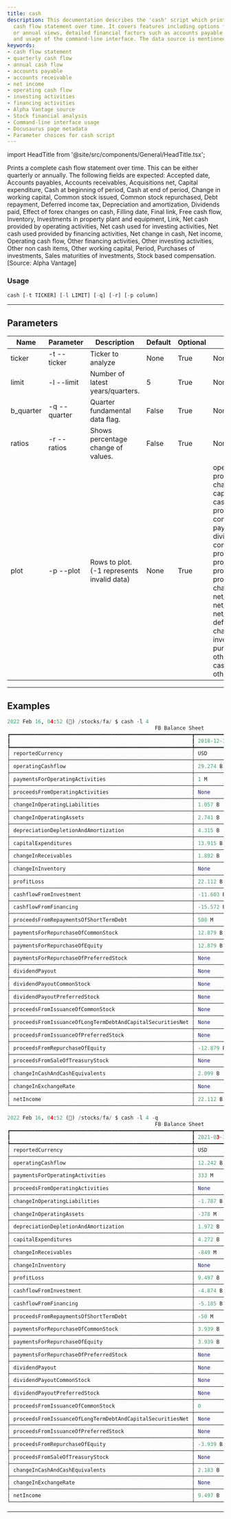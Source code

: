 ```yaml
---
title: cash
description: This documentation describes the 'cash' script which prints a complete
  cash flow statement over time. It covers features including options for quarterly
  or annual views, detailed financial factors such as accounts payable and net income,
  and usage of the command-line interface. The data source is mentioned as Alpha Vantage.
keywords:
- cash flow statement
- quarterly cash flow
- annual cash flow
- accounts payable
- accounts receivable
- net income
- operating cash flow
- investing activities
- financing activities
- Alpha Vantage source
- Stock financial analysis
- Command-line interface usage
- Docusaurus page metadata
- Parameter choices for cash script
---
```


import HeadTitle from '@site/src/components/General/HeadTitle.tsx';

<HeadTitle title="stocks /fa/cash - Reference | OpenBB Terminal Docs" />

Prints a complete cash flow statement over time. This can be either quarterly or annually. The following fields are expected: Accepted date, Accounts payables, Accounts receivables, Acquisitions net, Capital expenditure, Cash at beginning of period, Cash at end of period, Change in working capital, Common stock issued, Common stock repurchased, Debt repayment, Deferred income tax, Depreciation and amortization, Dividends paid, Effect of forex changes on cash, Filling date, Final link, Free cash flow, Inventory, Investments in property plant and equipment, Link, Net cash provided by operating activities, Net cash used for investing activities, Net cash used provided by financing activities, Net change in cash, Net income, Operating cash flow, Other financing activities, Other investing activities, Other non cash items, Other working capital, Period, Purchases of investments, Sales maturities of investments, Stock based compensation. [Source: Alpha Vantage]

### Usage

```python wordwrap
cash [-t TICKER] [-l LIMIT] [-q] [-r] [-p column]
```

---

## Parameters

| Name | Parameter | Description | Default | Optional | Choices |
| ---- | --------- | ----------- | ------- | -------- | ------- |
| ticker | -t  --ticker | Ticker to analyze | None | True | None |
| limit | -l  --limit | Number of latest years/quarters. | 5 | True | None |
| b_quarter | -q  --quarter | Quarter fundamental data flag. | False | True | None |
| ratios | -r  --ratios | Shows percentage change of values. | False | True | None |
| plot | -p  --plot | Rows to plot. (-1 represents invalid data) | None | True | operating_cash_flow, payments_for_operating_activities, proceeds_from_operating_activities, change_in_operating_liabilities, change_in_operating_assets, depreciation_depletion_and_amortization, capital_expenditure, change_in_receivables, inventory, profit_loss, cash_flow_from_investment, cash_flow_from_financing, proceeds_from_repayments_of_short_term_debt, common_stock_repurchased, payments_for_repurchase_of_equity, payments_for_repurchase_of_preferred_stock, dividends_paid, dividend_payout_common_stock, dividend_payout_preferred_stock, common_stock_issued, proceeds_from_issuance_of_long_term_debt_and_capital_securities_net, proceeds_from_issuance_of_preferred_stock, proceeds_from_repurchase_of_equity, proceeds_from_sale_of_treasury_stock, net_change_in_cash, change_in_exchange_rate, net_income, depreciation_&_amortisation, net_cash_flow_from_financing_activities_continuing, net_cash_flow_from_investing_activities_continuing, net_cash_flow_continuing, net_cash_provided_by_operating_activities, deferred_income_taxes, stock_based_compensation, change_in_working_capital, accounts_payable, other_working_capital, investments_in_property,_plant_and_equipment, acquisitions_net, purchases_of_investments, sales_maturities_of_investments, other_investing_activities, debt_repayment, other_financing_activities, cash_at_beginning_of_period, cash_at_end_of_period, free_cash_flow, other_non_cash_items |


---

## Examples

```python
2022 Feb 16, 04:52 (🦋) /stocks/fa/ $ cash -l 4
                                                FB Balance Sheet
┏━━━━━━━━━━━━━━━━━━━━━━━━━━━━━━━━━━━━━━━━━━━━━━━━━━━━━━━━━━━┳━━━━━━━━━━━━┳━━━━━━━━━━━━┳━━━━━━━━━━━━┳━━━━━━━━━━━━┓
┃                                                           ┃ 2018-12-31 ┃ 2019-12-31 ┃ 2020-12-31 ┃ 2021-12-31 ┃
┡━━━━━━━━━━━━━━━━━━━━━━━━━━━━━━━━━━━━━━━━━━━━━━━━━━━━━━━━━━━╇━━━━━━━━━━━━╇━━━━━━━━━━━━╇━━━━━━━━━━━━╇━━━━━━━━━━━━┩
│ reportedCurrency                                          │ USD        │ USD        │ USD        │ USD        │
├───────────────────────────────────────────────────────────┼────────────┼────────────┼────────────┼────────────┤
│ operatingCashflow                                         │ 29.274 B   │ 36.314 B   │ 38.747 B   │ 57.683 B   │
├───────────────────────────────────────────────────────────┼────────────┼────────────┼────────────┼────────────┤
│ paymentsForOperatingActivities                            │ 1 M        │ 914 M      │ 1.222 B    │ 1.421 B    │
├───────────────────────────────────────────────────────────┼────────────┼────────────┼────────────┼────────────┤
│ proceedsFromOperatingActivities                           │ None       │ None       │ None       │ None       │
├───────────────────────────────────────────────────────────┼────────────┼────────────┼────────────┼────────────┤
│ changeInOperatingLiabilities                              │ 1.057 B    │ 9.123 B    │ -1.312 B   │ 5.909 B    │
├───────────────────────────────────────────────────────────┼────────────┼────────────┼────────────┼────────────┤
│ changeInOperatingAssets                                   │ 2.741 B    │ 1.873 B    │ 1.411 B    │ 5.209 B    │
├───────────────────────────────────────────────────────────┼────────────┼────────────┼────────────┼────────────┤
│ depreciationDepletionAndAmortization                      │ 4.315 B    │ 5.741 B    │ 6.862 B    │ 7.967 B    │
├───────────────────────────────────────────────────────────┼────────────┼────────────┼────────────┼────────────┤
│ capitalExpenditures                                       │ 13.915 B   │ 15.102 B   │ 15.115 B   │ 18.567 B   │
├───────────────────────────────────────────────────────────┼────────────┼────────────┼────────────┼────────────┤
│ changeInReceivables                                       │ 1.892 B    │ 1.961 B    │ 1.512 B    │ 3.110 B    │
├───────────────────────────────────────────────────────────┼────────────┼────────────┼────────────┼────────────┤
│ changeInInventory                                         │ None       │ None       │ None       │ None       │
├───────────────────────────────────────────────────────────┼────────────┼────────────┼────────────┼────────────┤
│ profitLoss                                                │ 22.112 B   │ 18.485 B   │ 29.146 B   │ 39.370 B   │
├───────────────────────────────────────────────────────────┼────────────┼────────────┼────────────┼────────────┤
│ cashflowFromInvestment                                    │ -11.603 B  │ -19.864 B  │ -30.059 B  │ -7.570 B   │
├───────────────────────────────────────────────────────────┼────────────┼────────────┼────────────┼────────────┤
│ cashflowFromFinancing                                     │ -15.572 B  │ -7.299 B   │ -10.292 B  │ -50.728 B  │
├───────────────────────────────────────────────────────────┼────────────┼────────────┼────────────┼────────────┤
│ proceedsFromRepaymentsOfShortTermDebt                     │ 500 M      │ -223 M     │ 24 M       │ 14 M       │
├───────────────────────────────────────────────────────────┼────────────┼────────────┼────────────┼────────────┤
│ paymentsForRepurchaseOfCommonStock                        │ 12.879 B   │ 4.202 B    │ 6.272 B    │ 44.537 B   │
├───────────────────────────────────────────────────────────┼────────────┼────────────┼────────────┼────────────┤
│ paymentsForRepurchaseOfEquity                             │ 12.879 B   │ 4.202 B    │ 6.272 B    │ 44.537 B   │
├───────────────────────────────────────────────────────────┼────────────┼────────────┼────────────┼────────────┤
│ paymentsForRepurchaseOfPreferredStock                     │ None       │ None       │ None       │ None       │
├───────────────────────────────────────────────────────────┼────────────┼────────────┼────────────┼────────────┤
│ dividendPayout                                            │ None       │ None       │ None       │ None       │
├───────────────────────────────────────────────────────────┼────────────┼────────────┼────────────┼────────────┤
│ dividendPayoutCommonStock                                 │ None       │ None       │ None       │ None       │
├───────────────────────────────────────────────────────────┼────────────┼────────────┼────────────┼────────────┤
│ dividendPayoutPreferredStock                              │ None       │ None       │ None       │ None       │
├───────────────────────────────────────────────────────────┼────────────┼────────────┼────────────┼────────────┤
│ proceedsFromIssuanceOfCommonStock                         │ None       │ None       │ None       │ None       │
├───────────────────────────────────────────────────────────┼────────────┼────────────┼────────────┼────────────┤
│ proceedsFromIssuanceOfLongTermDebtAndCapitalSecuritiesNet │ None       │ None       │ None       │ None       │
├───────────────────────────────────────────────────────────┼────────────┼────────────┼────────────┼────────────┤
│ proceedsFromIssuanceOfPreferredStock                      │ None       │ None       │ None       │ None       │
├───────────────────────────────────────────────────────────┼────────────┼────────────┼────────────┼────────────┤
│ proceedsFromRepurchaseOfEquity                            │ -12.879 B  │ -4.202 B   │ -6.272 B   │ -44.537 B  │
├───────────────────────────────────────────────────────────┼────────────┼────────────┼────────────┼────────────┤
│ proceedsFromSaleOfTreasuryStock                           │ None       │ None       │ None       │ None       │
├───────────────────────────────────────────────────────────┼────────────┼────────────┼────────────┼────────────┤
│ changeInCashAndCashEquivalents                            │ 2.099 B    │ 9.151 B    │ -1.604 B   │ -615 M     │
├───────────────────────────────────────────────────────────┼────────────┼────────────┼────────────┼────────────┤
│ changeInExchangeRate                                      │ None       │ None       │ None       │ None       │
├───────────────────────────────────────────────────────────┼────────────┼────────────┼────────────┼────────────┤
│ netIncome                                                 │ 22.112 B   │ 18.485 B   │ 29.146 B   │ 39.370 B   │
└───────────────────────────────────────────────────────────┴────────────┴────────────┴────────────┴────────────┘

2022 Feb 16, 04:52 (🦋) /stocks/fa/ $ cash -l 4 -q
                                                FB Balance Sheet
┏━━━━━━━━━━━━━━━━━━━━━━━━━━━━━━━━━━━━━━━━━━━━━━━━━━━━━━━━━━━┳━━━━━━━━━━━━┳━━━━━━━━━━━━┳━━━━━━━━━━━━┳━━━━━━━━━━━━┓
┃                                                           ┃ 2021-03-31 ┃ 2021-06-30 ┃ 2021-09-30 ┃ 2021-12-31 ┃
┡━━━━━━━━━━━━━━━━━━━━━━━━━━━━━━━━━━━━━━━━━━━━━━━━━━━━━━━━━━━╇━━━━━━━━━━━━╇━━━━━━━━━━━━╇━━━━━━━━━━━━╇━━━━━━━━━━━━┩
│ reportedCurrency                                          │ USD        │ USD        │ USD        │ USD        │
├───────────────────────────────────────────────────────────┼────────────┼────────────┼────────────┼────────────┤
│ operatingCashflow                                         │ 12.242 B   │ 13.247 B   │ 14.090 B   │ 18.104 B   │
├───────────────────────────────────────────────────────────┼────────────┼────────────┼────────────┼────────────┤
│ paymentsForOperatingActivities                            │ 333 M      │ 6.650 B    │ 1.987 B    │ -7.549 B   │
├───────────────────────────────────────────────────────────┼────────────┼────────────┼────────────┼────────────┤
│ proceedsFromOperatingActivities                           │ None       │ None       │ None       │ None       │
├───────────────────────────────────────────────────────────┼────────────┼────────────┼────────────┼────────────┤
│ changeInOperatingLiabilities                              │ -1.787 B   │ 1.513 B    │ 2.180 B    │ 4.003 B    │
├───────────────────────────────────────────────────────────┼────────────┼────────────┼────────────┼────────────┤
│ changeInOperatingAssets                                   │ -378 M     │ 3.403 B    │ 797 M      │ 1.387 B    │
├───────────────────────────────────────────────────────────┼────────────┼────────────┼────────────┼────────────┤
│ depreciationDepletionAndAmortization                      │ 1.972 B    │ 1.986 B    │ 1.995 B    │ 2.014 B    │
├───────────────────────────────────────────────────────────┼────────────┼────────────┼────────────┼────────────┤
│ capitalExpenditures                                       │ 4.272 B    │ 4.612 B    │ 4.314 B    │ 5.369 B    │
├───────────────────────────────────────────────────────────┼────────────┼────────────┼────────────┼────────────┤
│ changeInReceivables                                       │ -849 M     │ 1.366 B    │ 555 M      │ 2.038 B    │
├───────────────────────────────────────────────────────────┼────────────┼────────────┼────────────┼────────────┤
│ changeInInventory                                         │ None       │ None       │ None       │ None       │
├───────────────────────────────────────────────────────────┼────────────┼────────────┼────────────┼────────────┤
│ profitLoss                                                │ 9.497 B    │ 10.394 B   │ 9.194 B    │ 10.285 B   │
├───────────────────────────────────────────────────────────┼────────────┼────────────┼────────────┼────────────┤
│ cashflowFromInvestment                                    │ -4.874 B   │ -8.195 B   │ -330 M     │ 5.829 B    │
├───────────────────────────────────────────────────────────┼────────────┼────────────┼────────────┼────────────┤
│ cashflowFromFinancing                                     │ -5.185 B   │ -8.549 B   │ -15.252 B  │ -21.742 B  │
├───────────────────────────────────────────────────────────┼────────────┼────────────┼────────────┼────────────┤
│ proceedsFromRepaymentsOfShortTermDebt                     │ -50 M      │ 53 M       │ 12 M       │ -1 M       │
├───────────────────────────────────────────────────────────┼────────────┼────────────┼────────────┼────────────┤
│ paymentsForRepurchaseOfCommonStock                        │ 3.939 B    │ 7.079 B    │ 13.458 B   │ 20.061 B   │
├───────────────────────────────────────────────────────────┼────────────┼────────────┼────────────┼────────────┤
│ paymentsForRepurchaseOfEquity                             │ 3.939 B    │ 7.079 B    │ 13.458 B   │ 20.061 B   │
├───────────────────────────────────────────────────────────┼────────────┼────────────┼────────────┼────────────┤
│ paymentsForRepurchaseOfPreferredStock                     │ None       │ None       │ None       │ None       │
├───────────────────────────────────────────────────────────┼────────────┼────────────┼────────────┼────────────┤
│ dividendPayout                                            │ None       │ None       │ None       │ None       │
├───────────────────────────────────────────────────────────┼────────────┼────────────┼────────────┼────────────┤
│ dividendPayoutCommonStock                                 │ None       │ None       │ None       │ None       │
├───────────────────────────────────────────────────────────┼────────────┼────────────┼────────────┼────────────┤
│ dividendPayoutPreferredStock                              │ None       │ None       │ None       │ None       │
├───────────────────────────────────────────────────────────┼────────────┼────────────┼────────────┼────────────┤
│ proceedsFromIssuanceOfCommonStock                         │ 0          │ 0          │ 0          │ None       │
├───────────────────────────────────────────────────────────┼────────────┼────────────┼────────────┼────────────┤
│ proceedsFromIssuanceOfLongTermDebtAndCapitalSecuritiesNet │ None       │ None       │ None       │ None       │
├───────────────────────────────────────────────────────────┼────────────┼────────────┼────────────┼────────────┤
│ proceedsFromIssuanceOfPreferredStock                      │ None       │ None       │ None       │ None       │
├───────────────────────────────────────────────────────────┼────────────┼────────────┼────────────┼────────────┤
│ proceedsFromRepurchaseOfEquity                            │ -3.939 B   │ -7.079 B   │ -13.458 B  │ -20.061 B  │
├───────────────────────────────────────────────────────────┼────────────┼────────────┼────────────┼────────────┤
│ proceedsFromSaleOfTreasuryStock                           │ None       │ None       │ None       │ None       │
├───────────────────────────────────────────────────────────┼────────────┼────────────┼────────────┼────────────┤
│ changeInCashAndCashEquivalents                            │ 2.183 B    │ 12.254 B   │ 11.064 B   │ 2.191 B    │
├───────────────────────────────────────────────────────────┼────────────┼────────────┼────────────┼────────────┤
│ changeInExchangeRate                                      │ None       │ None       │ None       │ None       │
├───────────────────────────────────────────────────────────┼────────────┼────────────┼────────────┼────────────┤
│ netIncome                                                 │ 9.497 B    │ 10.394 B   │ 9.194 B    │ 10.285 B   │
└───────────────────────────────────────────────────────────┴────────────┴────────────┴────────────┴────────────┘
```
---

